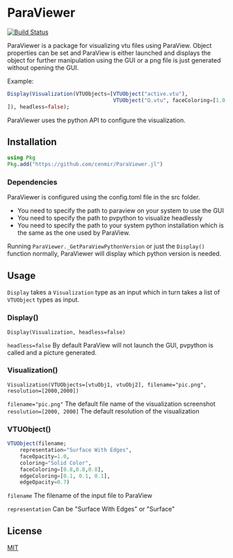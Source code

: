 # ParaViewer

[![Build Status](https://github.com/cenmir/ParaViewer.jl/actions/workflows/CI.yml/badge.svg?branch=main)](https://github.com/cenmir/ParaViewer.jl/actions/workflows/CI.yml?query=branch%3Amain)

ParaViewer is a package for visualizing vtu files using ParaView. Object properties can be set and ParaView is either launched and displays the object for further manipulation using the GUI or a png file is just generated without opening the GUI.

Example:

```julia
Display(Visualization(VTUObjects=[VTUObject("active.vtu"),
                                  VTUObject("Ω.vtu", faceColoring=[1.0, 0.8980, 0.4980])
]), headless=false);
```

ParaViewer uses the python API to configure the visualization.

## Installation

```julia
using Pkg
Pkg.add("https://github.com/cenmir/ParaViewer.jl")
```

### Dependencies

ParaViewer is configured using the config.toml file in the src folder. 

- You need to specify the path to paraview on your system to use the GUI
- You need to specify the path to pvpython to visualize headlessly
- You need to specify the path to your system python installation which is the same as the one used by ParaView.

Running `ParaViewer._GetParaViewPythonVersion` or just the `Display()` function normally, ParaViewer will display which python version is needed.

## Usage
`Display` takes a `Visualization` type as an input which in turn takes a list of `VTUObject` types as input.

### Display() 
`Display(Visualization, headless=false)`

`headless=false` By default ParaView will not launch the GUI, pvpython is called and a picture generated.

### Visualization()

`Visualization(VTUObjects=[vtuObj1, vtuObj2], filename="pic.png", resolution=[2000,2000])`

`filename="pic.png"` The default file name of the visualization screenshot
`resolution=[2000, 2000]` The default resolution of the visualization

### VTUObject()

```julia
VTUObject(filename; 
    representation="Surface With Edges", 
    faceOpacity=1.0, 
    coloring="Solid Color", 
    faceColoring=[0.8,0.8,0.8],
    edgeColoring=[0.1, 0.1, 0.1], 
    edgeOpacity=0.7)
```
`filename` The filename of the input file to ParaView

`representation` Can be "Surface With Edges" or "Surface"


## License

[MIT](https://choosealicense.com/licenses/mit/)